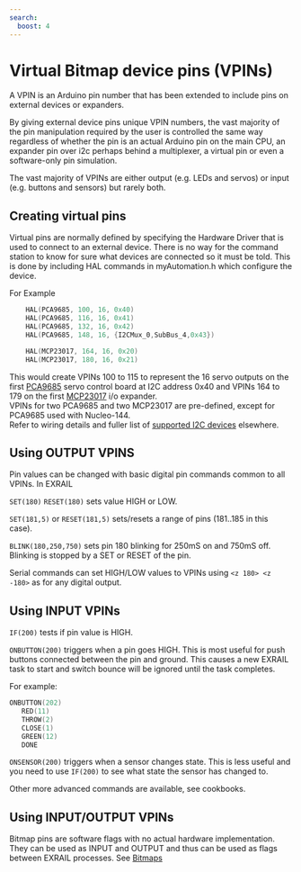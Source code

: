 ```yaml
---
search:
  boost: 4
---
```


# Virtual Bitmap device pins (VPINs)

A VPIN is an Arduino pin number that has been extended to include pins on external devices or expanders.

By giving external device pins unique VPIN numbers, the vast majority of the pin manipulation required by the user is controlled the same way regardless of whether the pin is an actual Arduino pin on the main CPU, an expander pin over i2c perhaps behind a multiplexer, a virtual pin or even a software-only pin simulation.

The vast majority of VPINs are either output (e.g. LEDs and servos) or input (e.g. buttons and sensors) but rarely both.  

## Creating virtual pins

Virtual pins are normally defined by specifying the Hardware Driver that is used to connect to an external device. There is no way for the command station to know for sure what devices are connected so it must be told. This is done by including HAL commands in myAutomation.h which configure the device.

For Example

```cpp
    HAL(PCA9685, 100, 16, 0x40) 
    HAL(PCA9685, 116, 16, 0x41) 
    HAL(PCA9685, 132, 16, 0x42) 
    HAL(PCA9685, 148, 16, {I2CMux_0,SubBus_4,0x43})

    HAL(MCP23017, 164, 16, 0x20) 
    HAL(MCP23017, 180, 16, 0x21) 
```

This would create VPINs 100 to 115 to represent the 16 servo outputs on the first [PCA9685](?PCA9685) servo control board at I2C address 0x40 and VPINs 164 to 179 on the first [MCP23017](?MCP23017) i/o expander.  
VPINs for two PCA9685 and two MCP23017 are pre-defined, except for PCA9685 used with Nucleo-144.  
Refer to wiring details and fuller list of [supported I2C devices](#) elsewhere.

## Using OUTPUT VPINS

Pin values can be changed with basic digital pin commands common to all VPINs.  In EXRAIL

`SET(180)` `RESET(180)`  sets value HIGH or LOW.

`SET(181,5)` or `RESET(181,5)`  sets/resets a range of pins (181..185 in this case).

`BLINK(180,250,750)` sets pin 180 blinking for 250mS on and 750mS off. Blinking is stopped by a SET or RESET of the pin.

Serial commands can set HIGH/LOW values to VPINs using `<z 180> <z -180>` as for any digital output.

## Using INPUT VPINs

`IF(200)` tests if pin value is HIGH.

`ONBUTTON(200)` triggers when a pin goes HIGH. This is most useful for push buttons connected between the pin and ground. This causes a new EXRAIL task to start and switch bounce will be ignored until the task completes.

For example:

```cpp
ONBUTTON(202) 
   RED(11) 
   THROW(2)
   CLOSE(1)
   GREEN(12)
   DONE
```

`ONSENSOR(200)` triggers when a sensor changes state. This is less useful and you need to use `IF(200)` to see what state the sensor has changed to.

Other more advanced commands are available, see cookbooks.

## Using INPUT/OUTPUT VPINs

Bitmap pins are software flags with no actual hardware implementation. They can be used as INPUT and OUTPUT and thus can be used as flags between EXRAIL processes.  See [Bitmaps](/products/ex-commandstation/exrail/cookbooks/flags-and-latches/flags.md)

